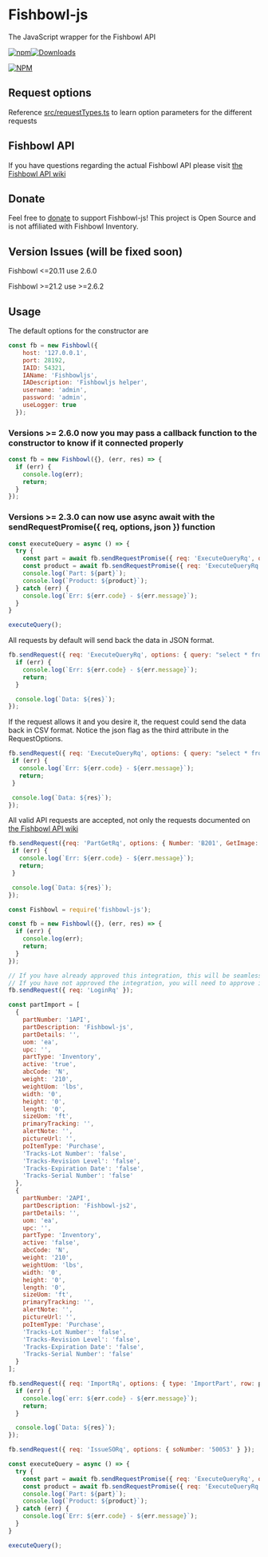 # Fishbowl-js
The JavaScript wrapper for the Fishbowl API

[![npm](https://img.shields.io/npm/v/fishbowl-js.svg?color=orange&style=flat-square)](https://www.npmjs.com/package/fishbowl-js)[![Downloads](https://img.shields.io/npm/dt/fishbowl-js.svg?style=flat-square)](https://npmcharts.com/compare/fishbowl-js?minimal=true)

[![NPM](https://nodei.co/npm/fishbowl-js.png?downloads=true&downloadRank=true)](https://nodei.co/npm/fishbowl-js/)

## Request options
Reference [src/requestTypes.ts](src/requestTypes.ts) to learn option parameters for the different requests

## Fishbowl API
If you have questions regarding the actual Fishbowl API please visit [the Fishbowl API wiki](https://www.fishbowlinventory.com/wiki/Fishbowl_API)

## Donate
Feel free to [donate](https://paypal.me/brennenrocks) to support Fishbowl-js! This project is Open Source and is not affiliated with Fishbowl Inventory.

## Version Issues (will be fixed soon)

Fishbowl <=20.11 use 2.6.0

Fishbowl >=21.2 use >=2.6.2

## Usage
The default options for the constructor are 
```javascript
const fb = new Fishbowl({
    host: '127.0.0.1',
    port: 28192,
    IAID: 54321,
    IAName: 'Fishbowljs',
    IADescription: 'Fishbowljs helper',
    username: 'admin',
    password: 'admin',
    useLogger: true
  });
```
### Versions >= 2.6.0 now you may pass a callback function to the constructor to know if it connected properly
```javascript
const fb = new Fishbowl({}, (err, res) => {
  if (err) {
    console.log(err);
    return;
  }
});
```

### Versions >= 2.3.0 can now use async await with the sendRequestPromise({ req, options, json }) function

```javascript
const executeQuery = async () => {
  try {
    const part = await fb.sendRequestPromise({ req: 'ExecuteQueryRq', options: { query: 'select * from part where num = "B201"' } });
    const product = await fb.sendRequestPromise({ req: 'ExecuteQueryRq', options: { query: 'select * from product where num = "B202"' } });
    console.log(`Part: ${part}`);
    console.log(`Product: ${product}`);
  } catch (err) {
    console.log(`Err: ${err.code} - ${err.message}`);
  }
}

executeQuery();
```

All requests by default will send back the data in JSON format.
```javascript
fb.sendRequest({ req: 'ExecuteQueryRq', options: { query: "select * from part where num='B201'" } }, (err, res) => {
  if (err) {
    console.log(`Err: ${err.code} - ${err.message}`);
    return;
  }

  console.log(`Data: ${res}`);
});
```

 If the request allows it and you desire it, the request could send the data back in CSV format. Notice the json flag as the third attribute in the RequestOptions.
 ```javascript
fb.sendRequest({ req: 'ExecuteQueryRq', options: { query: "select * from part where num='B201'" }, json: false }, (err, res) => {
  if (err) {
    console.log(`Err: ${err.code} - ${err.message}`);
    return;
  }

  console.log(`Data: ${res}`);
});
 ```

 All valid API requests are accepted, not only the requests documented on [the Fishbowl API wiki](https://www.fishbowlinventory.com/wiki/Fishbowl_API)
 ```javascript
 fb.sendRequest({req: 'PartGetRq', options: { Number: 'B201', GetImage: false } }, (err, res) => {
  if (err) {
    console.log(`Err: ${err.code} - ${err.message}`);
    return;
  }

  console.log(`Data: ${res}`);
});
 ```

```javascript
const Fishbowl = require('fishbowl-js');

const fb = new Fishbowl({}, (err, res) => {
  if (err) {
    console.log(err);
    return;
  }
});

// If you have already approved this integration, this will be seamless.
// If you have not approved the integration, you will need to approve it and then send the login request again.
fb.sendRequest({ req: 'LoginRq' });

const partImport = [
  {
    partNumber: '1API',
    partDescription: 'Fishbowl-js',
    partDetails: '',
    uom: 'ea',
    upc: '',
    partType: 'Inventory',
    active: 'true',
    abcCode: 'N',
    weight: '210',
    weightUom: 'lbs',
    width: '0',
    height: '0',
    length: '0',
    sizeUom: 'ft',
    primaryTracking: '',
    alertNote: '',
    pictureUrl: '',
    poItemType: 'Purchase',
    'Tracks-Lot Number': 'false',
    'Tracks-Revision Level': 'false',
    'Tracks-Expiration Date': 'false',
    'Tracks-Serial Number': 'false'
  },
  {
    partNumber: '2API',
    partDescription: 'Fishbowl-js2',
    partDetails: '',
    uom: 'ea',
    upc: '',
    partType: 'Inventory',
    active: 'false',
    abcCode: 'N',
    weight: '210',
    weightUom: 'lbs',
    width: '0',
    height: '0',
    length: '0',
    sizeUom: 'ft',
    primaryTracking: '',
    alertNote: '',
    pictureUrl: '',
    poItemType: 'Purchase',
    'Tracks-Lot Number': 'false',
    'Tracks-Revision Level': 'false',
    'Tracks-Expiration Date': 'false',
    'Tracks-Serial Number': 'false'
  }
];

fb.sendRequest({ req: 'ImportRq', options: { type: 'ImportPart', row: partImport } }, (err, res) => {
  if (err) {
    console.log(`err: ${err.code} - ${err.message}`);
    return;
  }

  console.log(`Data: ${res}`);
});

fb.sendRequest({ req: 'IssueSORq', options: { soNumber: '50053' } });

const executeQuery = async () => {
  try {
    const part = await fb.sendRequestPromise({ req: 'ExecuteQueryRq', options: { query: "select * from part where num='B201' or num='B202' or num='1API'" }, json: false });
    const product = await fb.sendRequestPromise({ req: 'ExecuteQueryRq', options: { query: "select * from product where num = 'B202'" } });
    console.log(`Part: ${part}`);
    console.log(`Product: ${product}`);
  } catch (err) {
    console.log(`Err: ${err.code} - ${err.message}`);
  }
}

executeQuery();
```

